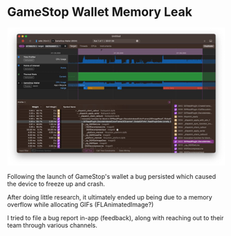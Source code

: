 # GameStop Wallet Memory Leak

![Memory](../../img/gamestop-ios.jpeg)

Following the launch of GameStop's wallet a bug persisted which caused the device to freeze up and crash.

After doing little research, it ultimately ended up being due to a memory overflow while allocating GIFs (FLAnimatedImage?)

I tried to file a bug report in-app (feedback), along with reaching out to their team through various channels.
